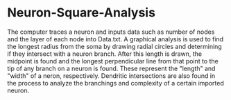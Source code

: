# Neuron-Square-Analysis
The computer traces a neuron and inputs data such as number of nodes and the layer of each node into Data.txt. A graphical analysis is used to find the longest radius from the soma by drawing radial circles and determining if they intersect with a neuron branch. After this length is drawn, the midpoint is found and the longest perpendicular line from that point to the tip of any branch on a neuron is found. These represent the "length" and "width" of a neron, respectively. Dendritic intersections are also found in the process to analyze the branchings and complexity of a certain imported neuron.
